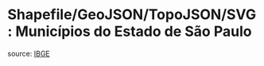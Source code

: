 # Shapefile/GeoJSON/TopoJSON/SVG : Municípios do Estado de São Paulo

source: [IBGE](ftp://geoftp.ibge.gov.br/organizacao_do_territorio/malhas_territoriais/malhas_municipais/municipio_2015/UFs/SP/sp_municipios.zip)

